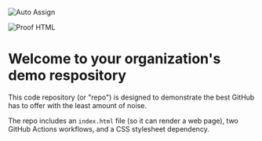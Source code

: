 ![Auto Assign](https://github.com/SochAI-ai/demo-repository/actions/workflows/auto-assign.yml/badge.svg)

![Proof HTML](https://github.com/SochAI-ai/demo-repository/actions/workflows/proof-html.yml/badge.svg)

# Welcome to your organization's demo respository
This code repository (or "repo") is designed to demonstrate the best GitHub has to offer with the least amount of noise.

The repo includes an `index.html` file (so it can render a web page), two GitHub Actions workflows, and a CSS stylesheet dependency.
